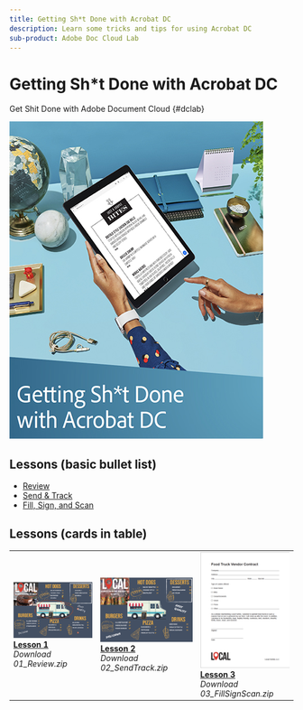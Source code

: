 ```yaml
---
title: Getting Sh*t Done with Acrobat DC
description: Learn some tricks and tips for using Acrobat DC
sub-product: Adobe Doc Cloud Lab
---
```


# Getting Sh*t Done with Acrobat DC

Get Shit Done with Adobe Document Cloud {#dclab}

[![image](assets/fullfirstpage.jpg)](assets/GSD_2019_Handout.pdf)

## Lessons (basic bullet list)

* [Review](assets/01_Review.zip)
* [Send & Track](assets/02_SendTrack.zip)
* [Fill, Sign, and Scan](assets/03_FillSignScan.zip)

## Lessons (cards in table)

<table>
<tr>
  <td>
    <a href="assets/01_Review.zip">
    <img alt="Lead" src="assets/01_Reviewthumb.png"/>
    </a>
    <div>
    <a href="assets/01_Review.zip"><strong>Lesson 1</strong></a>
    </div>
    <em>Download 01_Review.zip</em>
    <br>
  </td>
  <td>
    <a href="assets/02_SendTrack.zip">
      <img alt="Infrequent" src="assets/02_SendTrackthumb.png">
    </a>
    <div>
    <a href="assets/02_SendTrack.zip"><strong>Lesson 2</strong></a>
    </div>
    <em>Download 02_SendTrack.zip</em>
    <br>
  </td>
  <td>
    <a href="assets/03_FillSignScan.zip">
      <img alt="Validation" src="assets/03_FillSignScanthumb.png">
    </a>
    <div>
    <a href="assets/03_FillSignScan.zip"><strong>Lesson 3</strong></a>
    </div>
    <em>Download 03_FillSignScan.zip</em>
    <br>
  </td>
</tr>
</table>
